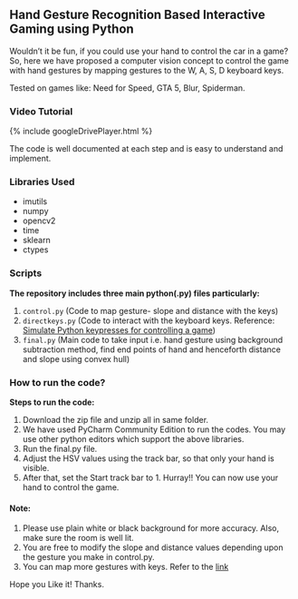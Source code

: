 ## Hand Gesture Recognition Based Interactive Gaming using Python
Wouldn’t it be fun, if you could use your hand to control the car in a game? So, here we have proposed a computer vision concept to control the game with hand gestures by mapping gestures to the W, A, S, D keyboard keys.

Tested on games like: Need for Speed, GTA 5, Blur, Spiderman.

### Video Tutorial
{% include googleDrivePlayer.html %}

The code is well documented at each step and is easy to understand and implement.

### Libraries Used
* imutils
* numpy
* opencv2
* time
* sklearn
* ctypes

### Scripts
**The repository includes three main python(.py) files particularly:**
1.	`control.py` (Code to map gesture- slope and distance with the keys)
2.	`directkeys.py` (Code to interact with the keyboard keys. Reference: [Simulate Python keypresses for controlling a game](https://stackoverflow.com/questions/14489013/simulate-python-keypresses-for-controlling-a-game%20#%20))
3.	`final.py` (Main code to take input i.e. hand gesture using background subtraction method, find end points of hand and henceforth distance and slope using convex hull)

### How to run the code?
**Steps to run the code:**
1.	Download the zip file and unzip all in same folder. 
2.  We have used PyCharm Community Edition to run the codes. You may use other python editors which support the above libraries.
3.	Run the final.py file.
4.	Adjust the HSV values using the track bar, so that only your hand is visible.
5.	After that, set the Start track bar to 1. 
Hurray!! You can now use your hand to control the game. 

#### Note:
1.	Please use plain white or black background for more accuracy. Also, make sure the room is well lit.
2.	You are free to modify the slope and distance values depending upon the gesture you make in control.py.
3.	You can map more gestures with keys. Refer to the [link](https://gist.github.com/dretax/fe37b8baf55bc30e9d63)

Hope you Like it! Thanks.

